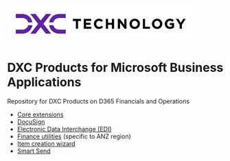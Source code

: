 ![alt text](IMAGES/DXC%20Logo%20Horiz_Purple%2BBlack%20RGB%20small.png "DXC logo")

# DXC Products for Microsoft Business Applications
Repository for DXC Products on D365 Financials and Operations

- [Core extensions](CORE%20EXTENSIONS/Solution-overview.md)
- [DocuSign](DOCUSIGN/INTRODUCTION.md)
- [Electronic Data Interchange (EDI)](EDI/Introduction.md)
- [Finance utilities](FINU/INTRODUCTION.md) (specific to ANZ region)
- [Item creation wizard](DXC-ITEM-CREATION-WIZARD/INTRODUCTION.md)
- [Smart Send](SMART-SEND/Overview.md)
